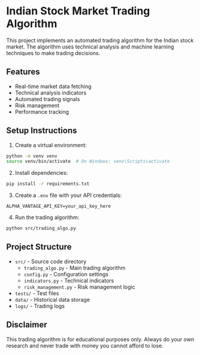 # Indian Stock Market Trading Algorithm

This project implements an automated trading algorithm for the Indian stock market. The algorithm uses technical analysis and machine learning techniques to make trading decisions.

## Features
- Real-time market data fetching
- Technical analysis indicators
- Automated trading signals
- Risk management
- Performance tracking

## Setup Instructions

1. Create a virtual environment:
```bash
python -m venv venv
source venv/bin/activate  # On Windows: venv\Scripts\activate
```

2. Install dependencies:
```bash
pip install -r requirements.txt
```

3. Create a `.env` file with your API credentials:
```
ALPHA_VANTAGE_API_KEY=your_api_key_here
```

4. Run the trading algorithm:
```bash
python src/trading_algo.py
```

## Project Structure
- `src/` - Source code directory
  - `trading_algo.py` - Main trading algorithm
  - `config.py` - Configuration settings
  - `indicators.py` - Technical indicators
  - `risk_management.py` - Risk management logic
- `tests/` - Test files
- `data/` - Historical data storage
- `logs/` - Trading logs

## Disclaimer
This trading algorithm is for educational purposes only. Always do your own research and never trade with money you cannot afford to lose. 
